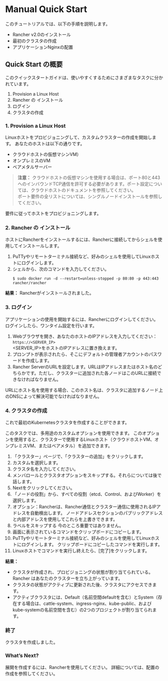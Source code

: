 # Manual Quick Start

 このチュートリアルでは、以下の手順を説明します。
 - Rancher v2.0のインストール
 - 最初のクラスタの作成
 - アプリケーションNginxの配置

 ## Quick Start の概要

 このクイックスタートガイドは、使いやすくするためにさまざまなタスクに分かれています。

 1. Provision a Linux Host
 1. Rancher の インストール
 1. ログイン
 1. クラスタの作成

 ### 1. Provision a Linux Host

 Linuxホストをプロビジョニングして、カスタムクラスターの作成を開始します。 あなたのホストは以下の通りです。
 - クラウドホストの仮想マシンVM）
 - オンプレミスのVM
 - ベアメタルサーバー

>**注意：**
クラウドホストの仮想マシンを使用する場合は、ポート80と443へのインバウンドTCP通信を許可する必要があります。ポート設定については、クラウドホストのドキュメントを参照してください。  
> ポート要件の全リストについては、シングルノードインストールを参照してください。

要件に従ってホストをプロビジョニングします。

### 2. Rancher の インストール

ホストにRancherをインストールするには、Rancherに接続してからシェルを使用してインストールします。

1. PuTTyやリモートターミナル接続など、好みのシェルを使用してLinuxホストにログインします。
1. シェルから、次のコマンドを入力してください。
    ```
    $ sudo docker run -d --restart=unless-stopped -p 80:80 -p 443:443 rancher/rancher
    ```
**結果：** Rancherがインストールされました。

### 3. ログイン

アプリケーションの使用を開始するには、Rancherにログインしてください。 ログインしたら、ワンタイム設定を行います。

1. Webブラウザを開き、あなたのホストのIPアドレスを入力してください：`https://<SERVER_IP>`  
<SERVER_IP>をホストのIPアドレスに置き換えます。
1. プロンプトが表示されたら、そこにデフォルトの管理者アカウントのパスワードを作成します。
1. Rancher ServerのURLを設定します。URLはIPアドレスまたはホスト名のどちらかです。ただし、クラスターに追加された各ノードはこのURLに接続できなければなりません。

URLにホスト名を使用する場合、このホスト名は、クラスタに追加するノード上のDNSによって解決可能でなければなりません。


### 4. クラスタの作成

これで最初のKubernetesクラスタを作成することができます。

このタスクでは、多用途のカスタムオプションを使用できます。 このオプションを使用すると、クラスターで使用するLinuxホスト（クラウドホストVM、オンプレミスVM、またはベアメタル）を追加できます。

1. 「クラスター」ページで、「クラスターの追加」をクリックします。
1. カスタムを選択します。
1. クラスタ名を入力してください。
1. メンバロールとクラスタオプションをスキップする。それらについては後で話します。
1. Nextをクリックしてください。
1. 「ノードの役割」から、すべての役割（etcd、Control、およびWorker）を選択します。
1. オプション：Rancherは、Rancher通信とクラスター通信に使用されるIPアドレスを自動検出します。 ノードアドレスセクションのパブリックアドレスと内部アドレスを使用してこれらを上書きできます。
1. ラベルをスキップする 今のところ重要ではありません。
1. 画面に表示されているコマンドをクリップボードにコピーします。
1. PuTTyやリモートターミナル接続など、好みのシェルを使用してLinuxホストにログインします。 クリップボードにコピーしたコマンドを実行します。
1. Linuxホストでコマンドを実行し終えたら、[完了]をクリックします。

**結果：**
- クラスタが作成され、プロビジョニングの状態が割り当てられている。 Rancher はあなたのクラスターを立ち上がっています。
- クラスタの状態がアクティブに更新された後、クラスタにアクセスできます。
- アクティブクラスタには、Default（名前空間defaultを含む）とSystem（存在する場合は、cattle-system、ingress-nginx、kube-public、およびkube-systemの名前空間を含む）の2つのプロジェクトが割り当てられます。

### 終了

クラスタを作成しました。

### What’s Next?

展開を作成するには、Rancherを使用してください。 詳細については、配置の作成を参照してください。

